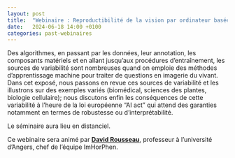 ```yaml
---
layout: post
title:  "Webinaire : Reproductibilité de la vision par ordinateur basée sur l’apprentissage machine en bio-imagerie"
date:   2024-06-18 14:00 +0100
categories: past-webinaires
---
```

Des algorithmes, en passant par les données, leur annotation, les composants matériels et en allant jusqu’aux procédures d’entraînement, les sources de variabilité sont nombreuses quand on emploie des méthodes d’apprentissage machine pour traiter de questions en imagerie du vivant. Dans cet exposé, nous passons en revue ces sources de variabilité et les illustrons sur des exemples variés (biomédical, sciences des plantes, biologie cellulaire); nous discutons enfin les conséquences de cette variabilité à l’heure de la loi européenne “AI act” qui attend des garanties notamment en termes de robustesse ou d’interprétabilité.

Le séminaire aura lieu en distanciel.

Ce webinaire sera animé par **[David Rousseau](https://irhs.angers-nantes.hub.inrae.fr/recherche/imagerie-pour-l-horticulture-et-le-phenotypage/l-equipe/david-rousseau)**, professeur à l’université d’Angers, chef de l’équipe ImHorPhen.
